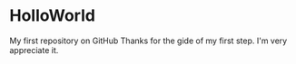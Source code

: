 # HolloWorld
My first repository on GitHub
Thanks for the gide of my first step.
I'm very appreciate it.

